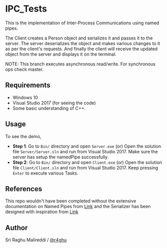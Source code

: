 # IPC_Tests
This is the implementation of Inter-Process Communications using named pipes. 

The Client creates a Person object and serializes it and passes it to the server. The server deserializes the object and makes various changes to it as per the client's requests. And finally the client will receive the updated object from the server and displays it on the terminal.

NOTE: This branch executes asynchronous read/write. For synchronous ops check master.

## Requirements

- Windows 10
- Visual Studio 2017 (for seeing the code)
- Some basic understanding of C++.

## Usage

To see the demo,
- **Step 1**: Go to `Bin/` directory and open `Server.exe` (or) Open the solution file `Server/Server.sln` and run from Visual Studio 2017. Make sure the server has setup the namedPipe successfully.
- **Step 2**: Go to `Bin/` directory and open `Client.exe` (or) Open the solution file `Client/Client.sln` and run from Visual Studio 2017. Keep pressing `Enter` to execute various Tasks.

## References

This repo wouldn't have been completed without the extensive documentation on Named Pipes from [Link](https://docs.microsoft.com/en-us/windows/desktop/ipc/pipes) and the Serializer has been designed with inspiration from [Link](https://stackoverflow.com/questions/26336414/serializing-object-to-byte-array-in-c/26337239#26337239)

## Author

Sri Raghu Malireddi / [@r4ghu](https://sriraghu.com)